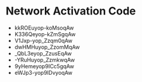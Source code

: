 # Network Activation Code
* kkROEuyop-koMsoqAw
* K336Qeyop-kZmSgqAw
* V1Jxp-yop_Zzqm0qAw
* dwHMHuyop_ZzomMqAw
* _QbL3eyop_ZzusEqAw
* -YRuHuyop_ZzmkwqAw
* 9yHemeyop9ICc5gqAw
* eWJp3-yop9IDvyoqAw